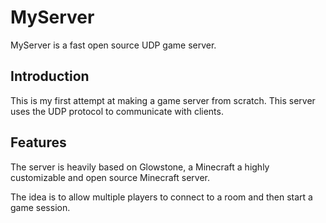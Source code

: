 # MyServer 

MyServer is a fast open source UDP game server.

## Introduction

This is my first attempt at making a game server from scratch. 
This server uses the UDP protocol to communicate with clients.

## Features

The server is heavily based on Glowstone, a Minecraft a highly
customizable and open source Minecraft server.

The idea is to allow multiple players to connect to a room and 
then start a game session. 
 